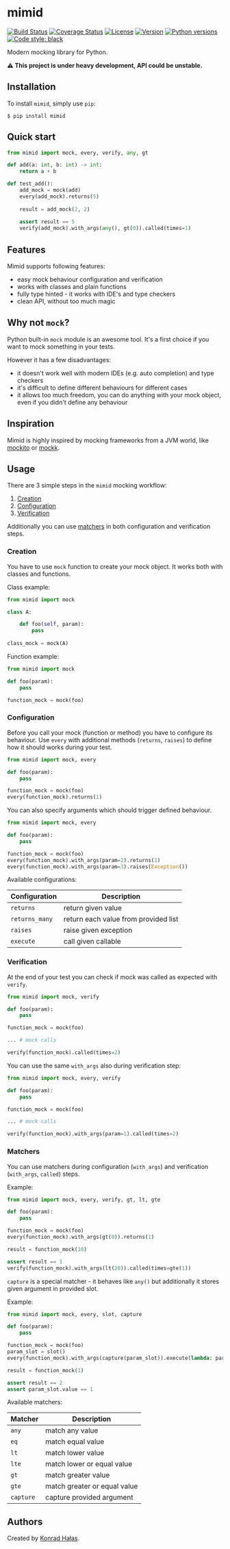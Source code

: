 # mimid

[![Build Status](https://travis-ci.org/konradhalas/mimid.svg?branch=master)](https://travis-ci.org/konradhalas/mimid)
[![Coverage Status](https://coveralls.io/repos/github/konradhalas/mimid/badge.svg?branch=master)](https://coveralls.io/github/konradhalas/mimid?branch=master)
[![License](https://img.shields.io/pypi/l/mimid.svg)](https://pypi.python.org/pypi/mimid/)
[![Version](https://img.shields.io/pypi/v/mimid.svg)](https://pypi.python.org/pypi/mimid/)
[![Python versions](https://img.shields.io/pypi/pyversions/mimid.svg)](https://pypi.python.org/pypi/mimid/)
[![Code style: black](https://img.shields.io/badge/code%20style-black-000000.svg)](https://github.com/ambv/black)

Modern mocking library for Python.

**⚠️ This project is under heavy development, API could be unstable.**

## Installation

To install `mimid`, simply use `pip`:

```
$ pip install mimid
```

## Quick start


```python
from mimid import mock, every, verify, any, gt

def add(a: int, b: int) -> int:
    return a + b

def test_add():
    add_mock = mock(add)
    every(add_mock).returns(5)    
    
    result = add_mock(2, 2)
    
    assert result == 5
    verify(add_mock).with_args(any(), gt(0)).called(times=1)
```

## Features

Mimid supports following features:

- easy mock behaviour configuration and verification
- works with classes and plain functions
- fully type hinted - it works with IDE's and type checkers
- clean API, without too much magic

## Why not `mock`?

Python built-in `mock` module is an awesome tool. It's a first choice if you want to mock something in your tests.

However it has a few disadvantages:

- it doesn't work well with modern IDEs (e.g. auto completion) and type checkers
- it's difficult to define different behaviours for different cases
- it allows too much freedom, you can do anything with your mock object, even if you didn't define any behaviour

## Inspiration

Mimid is highly inspired by mocking frameworks from a JVM world, like [mockito] or [mockk].

## Usage

There are 3 simple steps in the `mimid` mocking workflow:

1. [Creation](#creation)
2. [Configuration](#configuration)
3. [Verification](#verification)

Additionally you can use [matchers](#matchers) in both configuration and verification steps. 

### Creation

You have to use `mock` function to create your mock object. It works both with classes and functions.

Class example:

```python
from mimid import mock

class A:

    def foo(self, param):
        pass
        
class_mock = mock(A) 
```

Function example:

```python
from mimid import mock

def foo(param):
    pass

function_mock = mock(foo)
```

### Configuration

Before you call your mock (function or method) you have to configure its behaviour. Use `every` with additional
methods (`returns`, `raises`) to define how it should works during your test.

```python
from mimid import mock, every

def foo(param):
    pass

function_mock = mock(foo)
every(function_mock).returns(1)
``` 

You can also specify arguments which should trigger defined behaviour.

```python
from mimid import mock, every

def foo(param):
    pass

function_mock = mock(foo)
every(function_mock).with_args(param=2).returns(1)
every(function_mock).with_args(param=3).raises(Exception())
```

Available configurations:

| Configuration    | Description                           |
| ---------------- | ------------------------------------- |
| `returns`        | return given value                    |
| `returns_many`   | return each value from provided list  |
| `raises`         | raise given exception                 | 
| `execute`        | call given callable                   | 

### Verification

At the end of your test you can check if mock was called as expected with `verify`.

```python
from mimid import mock, verify

def foo(param):
    pass

function_mock = mock(foo)

... # mock calls

verify(function_mock).called(times=2)
```

You can use the same `with_args` also during verification step:

```python
from mimid import mock, every, verify

def foo(param):
    pass

function_mock = mock(foo)

... # mock calls

verify(function_mock).with_args(param=1).called(times=2)
```

### Matchers

You can use matchers during configuration (`with_args`) and verification (`with_args`, `called`) steps.

Example:

```python
from mimid import mock, every, verify, gt, lt, gte

def foo(param):
    pass

function_mock = mock(foo)
every(function_mock).with_args(gt(0)).returns(1)

result = function_mock(10)

assert result == 1
verify(function_mock).with_args(lt(20)).called(times=gte(1))

```

`capture` is a special matcher - it behaves like `any()` but additionally it 
stores given argument in provided slot.

Example:

```python
from mimid import mock, every, slot, capture

def foo(param):
    pass

function_mock = mock(foo)
param_slot = slot()
every(function_mock).with_args(capture(param_slot)).execute(lambda: param_slot.value + 1)

result = function_mock(1)

assert result == 2
assert param_slot.value == 1

```

Available matchers:

| Matcher          | Description                           |
| ---------------- | ------------------------------------- |
| `any`            | match any value                       |
| `eq`             | match equal value                     |
| `lt`             | match lower value                     | 
| `lte`            | match lower or equal value            | 
| `gt`             | match greater value                   | 
| `gte`            | match greater or equal value          | 
| `capture`        | capture provided argument             | 

## Authors

Created by [Konrad Hałas][halas-homepage].

[halas-homepage]: https://konradhalas.pl
[mockito]: https://site.mockito.org
[mockk]: https://github.com/mockk/mockk

